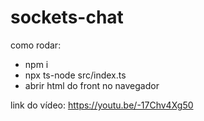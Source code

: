 # sockets-chat

como rodar:
- npm i
- npx ts-node src/index.ts
- abrir html do front no navegador

link do vídeo:
https://youtu.be/-17Chv4Xg50